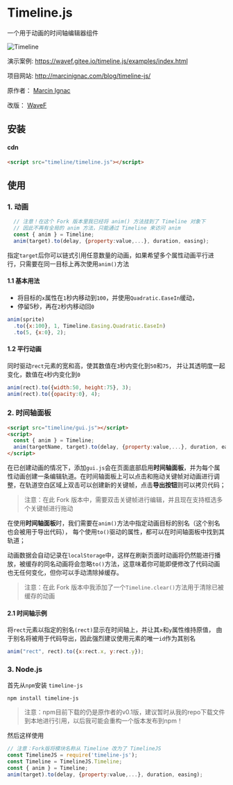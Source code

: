 # Timeline.js

一个用于动画的时间轴编辑器组件

![Timeline](https://ax.minicg.com/images/timeline-js.jpg)

演示案例:
https://wavef.gitee.io/timeline.js/examples/index.html

项目网站:
http://marcinignac.com/blog/timeline-js/

原作者：
[Marcin Ignac](https://github.com/vorg)

改版：
[WaveF](https://gitee.com/wavef)


## 安装

#### cdn
```html
<script src="timeline/timeline.js"></script>
```


## 使用

### 1. 动画
```js
  // 注意！在这个 Fork 版本里我已经将 anim() 方法挂到了 Timeline 对象下
  // 因此不再有全局的 anim 方法，只能通过 Timeline 来访问 anim
  const { anim } = Timeline;
  anim(target).to(delay, {property:value,...}, duration, easing);
```

指定`target`后你可以链式引用任意数量的动画，如果希望多个属性动画平行进行，只需要在同一目标上再次使用`anim()`方法
#### 1.1 基本用法

- 将目标的`x`属性在`1`秒内移动到`100`，并使用`Quadratic.EaseIn`缓动，
- 停留5秒，再在`2`秒内移动回`0`

```js
anim(sprite)
  .to({x:100}, 1, Timeline.Easing.Quadratic.EaseIn)
  .to(5, {x:0}, 2);
```

#### 1.2 平行动画

同时驱动`rect`元素的宽和高，使其数值在`3`秒内变化到`50`和`75`，
并让其透明度一起变化，数值在`4`秒内变化到`0`

```js
anim(rect).to({width:50, height:75}, 3);
anim(rect).to({opacity:0}, 4);
```

### 2. 时间轴面板

```html
<script src="timeline/gui.js"></script>
<script>
  const { anim } = Timeline;
  anim(targetName, target).to(delay, {property:value,...}, duration, easing);
</script>
```

在已创建动画的情况下，添加`gui.js`会在页面底部启用**时间轴面板**，并为每个属性动画创建一条编辑轨道。在时间轴面板上可以点击和拖动关键帧对动画进行调整，在轨道空白区域上双击可以创建新的关键帧，点击**导出按钮**则可以拷贝代码；
> 注意：在此 Fork 版本中，需要双击关键帧进行编辑，并且现在支持框选多个关键帧进行拖动

在使用**时间轴面板**时，我们需要在`anim()`方法中指定动画目标的别名（这个别名也会被用于导出代码），
每个使用`to()`驱动的属性，都可以在时间轴面板中找到其轨道；

动画数据会自动记录在`localStorage`中，这样在刷新页面时动画将仍然能进行播放，被缓存的同名动画将会忽略`to()`方法，这意味着你可能即便修改了代码动画也无任何变化，但你可以手动清除掉缓存。
> 注意：在此 Fork 版本中我添加了一个`Timeline.clear()`方法用于清除已被缓存的动画


#### 2.1 时间轴示例

将`rect`元素以指定的别名`(rect)`显示在时间轴上，并让其`x`和`y`属性维持原值，
由于别名将被用于代码导出，因此强烈建议使用元素的唯一`id`作为其别名

```js
anim("rect", rect).to({x:rect.x, y:rect.y});
```


### 3. Node.js

首先从`npm`安装 `timeline-js`

`npm install timeline-js`
> 注意：npm目前下载的仍是原作者的v0.1版，建议暂时从我的repo下载文件到本地进行引用，以后我可能会重构一个版本发布到npm！

然后这样使用

```js
// 注意：Fork版将模块名称从 Timeline 改为了 TimelineJS
const TimelineJS = require('timeline-js');
const Timeline = TimelineJS.Timeline;
const { anim } = Timeline;
anim(target).to(delay, {property:value,...}, duration, easing);
```